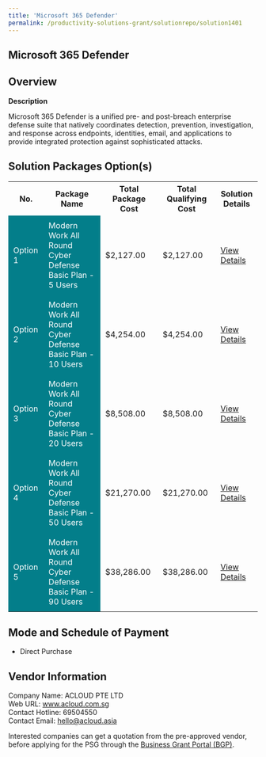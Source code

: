 ```yaml
---
title: 'Microsoft 365 Defender'
permalink: /productivity-solutions-grant/solutionrepo/solution1401
---
```


## Microsoft 365 Defender

## Overview

**Description**

Microsoft 365 Defender is a unified pre- and post-breach enterprise defense suite that natively coordinates detection, prevention, investigation, and response across endpoints, identities, email, and applications to provide integrated protection against sophisticated attacks.

## Solution Packages Option(s)

<table>
<tr>
<th><b>No.</b></th>
<th><b>Package Name</b></th>
<th><b>Total Package Cost</b></th>
<th><b>Total Qualifying Cost</b></th>
<th><b>Solution Details</b></th>
</tr>
<tr>
<td style='padding: 10px; background-color: #037E8A; color: #FFFFFF;'>Option 1</td>
<td style='padding: 10px; background-color: #037E8A; color: #FFFFFF;'>Modern Work All Round Cyber Defense Basic Plan - 5 Users</td>
<td style='padding: 10px;'>$2,127.00</td>
<td style='padding: 10px;'>$2,127.00</td>
<td style='padding: 10px;'><a href='/images/psg/ACLOUD_Microsoft_365_Defender_Desensitised_Part1.pdf' target='_blank'>View Details</a></td>
</tr>
<tr>
<td style='padding: 10px; background-color: #037E8A; color: #FFFFFF;'>Option 2</td>
<td style='padding: 10px; background-color: #037E8A; color: #FFFFFF;'>Modern Work All Round Cyber Defense Basic Plan - 10 Users</td>
<td style='padding: 10px;'>$4,254.00</td>
<td style='padding: 10px;'>$4,254.00</td>
<td style='padding: 10px;'><a href='/images/psg/ACLOUD_Microsoft_365_Defender_Desensitised_Part2.pdf' target='_blank'>View Details</a></td>
</tr>
<tr>
<td style='padding: 10px; background-color: #037E8A; color: #FFFFFF;'>Option 3</td>
<td style='padding: 10px; background-color: #037E8A; color: #FFFFFF;'>Modern Work All Round Cyber Defense Basic Plan - 20 Users</td>
<td style='padding: 10px;'>$8,508.00</td>
<td style='padding: 10px;'>$8,508.00</td>
<td style='padding: 10px;'><a href='/images/psg/ACLOUD_Microsoft_365_Defender_Desensitised_Part3.pdf' target='_blank'>View Details</a></td>
</tr>
<tr>
<td style='padding: 10px; background-color: #037E8A; color: #FFFFFF;'>Option 4</td>
<td style='padding: 10px; background-color: #037E8A; color: #FFFFFF;'>Modern Work All Round Cyber Defense Basic Plan - 50 Users</td>
<td style='padding: 10px;'>$21,270.00</td>
<td style='padding: 10px;'>$21,270.00</td>
<td style='padding: 10px;'><a href='/images/psg/ACLOUD_Microsoft_365_Defender_Desensitised_Part5.pdf' target='_blank'>View Details</a></td>
</tr>
<tr>
<td style='padding: 10px; background-color: #037E8A; color: #FFFFFF;'>Option 5</td>
<td style='padding: 10px; background-color: #037E8A; color: #FFFFFF;'>Modern Work All Round Cyber Defense Basic Plan - 90 Users</td>
<td style='padding: 10px;'>$38,286.00</td>
<td style='padding: 10px;'>$38,286.00</td>
<td style='padding: 10px;'><a href='/images/psg/ACLOUD_Microsoft_365_Defender_Desensitised_Part4.pdf' target='_blank'>View Details</a></td>
</tr>
</table>

## Mode and Schedule of Payment

 - Direct Purchase

## Vendor Information

 Company Name: ACLOUD PTE LTD<br>Web URL: www.acloud.com.sg <br>Contact Hotline: 69504550 <br>Contact Email: hello@acloud.asia <br>

Interested companies can get a quotation from the pre-approved vendor, before applying for the PSG through the <a href='https://www.businessgrants.gov.sg/' target='_blank' rel='noopener'>Business Grant Portal (BGP)</a>.

<script src="/jquery/resize-tables.js"></script>
